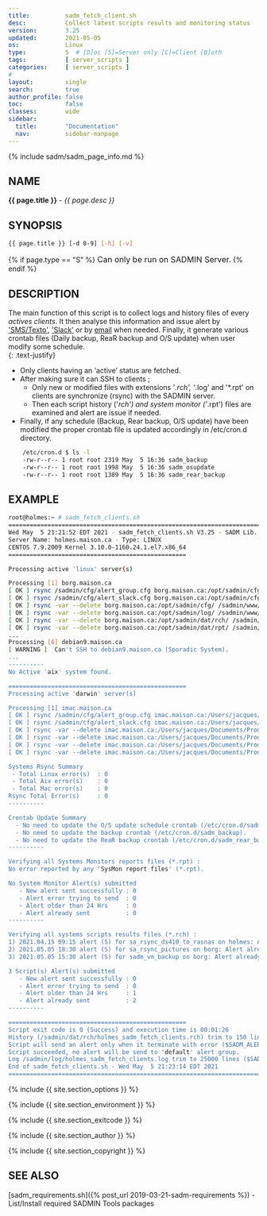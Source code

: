 ```yaml
---
title:          sadm_fetch_client.sh
desc:           Collect latest scripts results and monitoring status
version:        3.25
updated:        2021-05-05
os:             Linux
type:           S  # [D]oc [S]=Server only [C]=Client [B]oth
tags:           [ server_scripts ] 
categories:     [ server_scripts ] 
#
layout:         single
search:         true
author_profile: false
toc:            false
classes:        wide
sidebar:
  title:        "Documentation"
  nav:          sidebar-manpage
---
```


{% include sadm/sadm_page_info.md %}

<a id="name"></a>
## NAME
**{{ page.title }}** - *{{ page.desc }}*   



<a id="synopsis"></a>
## SYNOPSIS

```bash
{{ page.title }} [-d 0-9] [-h] [-v]
```
{% if page.type == "S" %}
<font size="3">Can only be run on SADMIN Server.</font>
{% endif %}



<a id="description"></a>
## DESCRIPTION
The main function of this script is to collect logs and history files of every *actives clients*. It 
then analyse this information and issue alert by ['SMS/Texto'](/assets/img/sms/textbelt_step10_sms_receive.png), ['Slack'](/assets/img/slack/slack_warning.png) or by [email](/assets/img/mail/sysmon_mail_notification.png) when needed. Finally, it generate 
various crontab files (Daily backup, ReaR backup and O/S update) when user modify some schedule.  
{: .text-justify}

- Only clients having an ‘active’ status are fetched.   
- After making sure it can SSH to clients ;    
    - Only new or modified files with extensions '*.rch', '*.log' and '*.rpt' on clients are
synchronize (rsync) with the SADMIN server.  
    - Then each script history ('*rch') and system monitor ('*.rpt') files are examined and alert
are issue if needed.  
- Finally, if any schedule (Backup, Rear backup, O/S update) have been modified the proper
crontab file is updated accordingly in /etc/cron.d directory.  

```bash
    /etc/cron.d $ ls -l 
    -rw-r--r-- 1 root root 2319 May  5 16:36 sadm_backup
    -rw-r--r-- 1 root root 1998 May  5 16:36 sadm_osupdate
    -rw-r--r-- 1 root root 1389 May  5 16:36 sadm_rear_backup
```


<a id="examples"></a>
## EXAMPLE

```bash
root@holmes:~ # sadm_fetch_clients.sh
================================================================================
Wed May  5 21:21:52 EDT 2021 - sadm_fetch_clients.sh V3.25 - SADM Lib. V3.69
Server Name: holmes.maison.ca - Type: LINUX
CENTOS 7.9.2009 Kernel 3.10.0-1160.24.1.el7.x86_64
==================================================

Processing active 'linux' server(s)

Processing [1] borg.maison.ca
[ OK ] rsync /sadmin/cfg/alert_group.cfg borg.maison.ca:/opt/sadmin/cfg/alert_group.cfg
[ OK ] rsync /sadmin/cfg/alert_slack.cfg borg.maison.ca:/opt/sadmin/cfg/alert_slack.cfg
[ OK ] rsync -var --delete borg.maison.ca:/opt/sadmin/cfg/ /sadmin/www/dat/borg/cfg/
[ OK ] rsync -var --delete borg.maison.ca:/opt/sadmin/log/ /sadmin/www/dat/borg/log/
[ OK ] rsync -var --delete borg.maison.ca:/opt/sadmin/dat/rch/ /sadmin/www/dat/borg/rch/
[ OK ] rsync -var --delete borg.maison.ca:/opt/sadmin/dat/rpt/ /sadmin/www/dat/borg/rpt/
...
Processing [6] debian9.maison.ca
[ WARNING ]  Can't SSH to debian9.maison.ca (Sporadic System).
...
----------
No Active 'aix' system found.

==================================================
Processing active 'darwin' server(s)

Processing [1] imac.maison.ca
[ OK ] rsync /sadmin/cfg/alert_group.cfg imac.maison.ca:/Users/jacques/Documents/Prod/sadmin/cfg/alert_group.cfg
[ OK ] rsync /sadmin/cfg/alert_slack.cfg imac.maison.ca:/Users/jacques/Documents/Prod/sadmin/cfg/alert_slack.cfg
[ OK ] rsync -var --delete imac.maison.ca:/Users/jacques/Documents/Prod/sadmin/cfg/ /sadmin/www/dat/imac/cfg/
[ OK ] rsync -var --delete imac.maison.ca:/Users/jacques/Documents/Prod/sadmin/log/ /sadmin/www/dat/imac/log/
[ OK ] rsync -var --delete imac.maison.ca:/Users/jacques/Documents/Prod/sadmin/dat/rch/ /sadmin/www/dat/imac/rch/
[ OK ] rsync -var --delete imac.maison.ca:/Users/jacques/Documents/Prod/sadmin/dat/rpt/ /sadmin/www/dat/imac/rpt/

Systems Rsync Summary
 - Total Linux error(s)  : 0
 - Total Aix error(s)    : 0
 - Total Mac error(s)    : 0
Rsync Total Error(s)     : 0
----------

Crontab Update Summary
  - No need to update the O/S update schedule crontab (/etc/cron.d/sadm_osupdate).
  - No need to update the backup crontab (/etc/cron.d/sadm_backup).
  - No need to update the ReaR backup crontab (/etc/cron.d/sadm_rear_backup).
----------

Verifying all Systems Monitors reports files (*.rpt) :
No error reported by any 'SysMon report files' (*.rpt).

No System Monitor Alert(s) submitted
   - New alert sent successfully : 0
   - Alert error trying to send  : 0
   - Alert older than 24 Hrs     : 0
   - Alert already sent          : 0
----------

Verifying all systems scripts results files (*.rch) :
1) 2021.04.15 09:15 alert (S) for sa_rsync_ds410_to_rasnas on holmes: Alert is older than 24 hrs.
2) 2021.05.05 18:30 alert (S) for sa_rsync_pictures on borg: Alert already sent.
3) 2021.05.05 15:30 alert (S) for sadm_vm_backup on borg: Alert already sent.

3 Script(s) Alert(s) submitted
   - New alert sent successfully : 0
   - Alert error trying to send  : 0
   - Alert older than 24 Hrs     : 1
   - Alert already sent          : 2
----------

==================================================
Script exit code is 0 (Success) and execution time is 00:01:26
History (/sadmin/dat/rch/holmes_sadm_fetch_clients.rch) trim to 150 lines ($SADM_MAX_RCLINE=150).
Script will send an alert only when it terminate with error ($SADM_ALERT_TYPE=1).
Script succeeded, no alert will be send to 'default' alert group.
Log /sadmin/log/holmes_sadm_fetch_clients.log trim to 25000 lines ($SADM_MAX_LOGLINE=25000).
End of sadm_fetch_clients.sh - Wed May  5 21:23:14 EDT 2021
================================================================================

```
<!-- ![Daily Script Report Example](/assets/img/man/sadm_daily_report_script.png){: .align-center} -->


{% include {{ site.section_options     }} %}

{% include {{ site.section_environment }} %}

{% include {{ site.section_exitcode    }} %}

{% include {{ site.section_author      }} %}

{% include {{ site.section_copyright   }} %}


<a id="seealso"></a>
## SEE ALSO

[sadm_requirements.sh]({% post_url 2019-03-21-sadm-requirements %}) - List/Install required SADMIN Tools packages  
